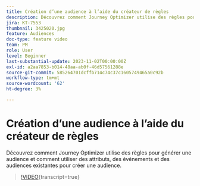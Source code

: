```yaml
---
title: Création d’une audience à l’aide du créateur de règles
description: Découvrez comment Journey Optimizer utilise des règles pour générer une audience et comment utiliser des attributs, des événements et des audiences existantes pour créer une audience.
jira: KT-7553
thumbnail: 3425020.jpg
feature: Audiences
doc-type: feature video
team: PM
role: User
level: Beginner
last-substantial-update: 2023-11-02T00:00:00Z
exl-id: a2aa7853-b014-48aa-ab0f-46d57561288e
source-git-commit: 585264701dcffb714c74c37c1605749465a0c92b
workflow-type: tm+mt
source-wordcount: '62'
ht-degree: 3%

---
```


# Création d’une audience à l’aide du créateur de règles

Découvrez comment Journey Optimizer utilise des règles pour générer une audience et comment utiliser des attributs, des événements et des audiences existantes pour créer une audience.

>[!VIDEO](https://video.tv.adobe.com/v/3425020?quality=12&learn=on){transcript=true}
